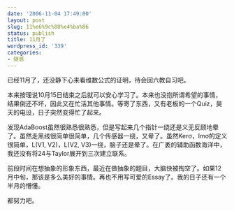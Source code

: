 ```yaml
---
date: '2006-11-04 17:49:00'
layout: post
slug: 11%e6%9c%88%e4%ba%86
status: publish
title: 11月了
wordpress_id: '339'
categories:
- 随感
---
```


已经11月了，还没静下心来看维数公式的证明，待会回六教自习吧。

本来按理说10月15日结束之后就可以安心学习了。本来也没抱所谓希望的事情，结果倒还不坏，因此又在忙活其他事情。等寄了东西，又有老板的一个Quiz，昊天的电设，日子突然变得忙了起来。

发现AdaBoost虽然很熟悉很熟悉，但是写起来几个指针一绕还是义无反顾地晕了。虽然走黑线很简单很简单，几个传感器一绕，又晕了。虽然Kerσ，Imσ的定义很简单，L(V1, V2)，L(V2, V3)一绕，脑子还是晕了。在广袤的辅助函数海洋中，我还没有将24与Taylor展开到三次建立联系。

前段时间在想抽象的形象东西，最近在做抽象的题目，大脑快被掏空了。如果12月中旬，那该是多么美好的事情。再也不用写可爱的Essay了。我的日子还有一个半月的懵懂。

都努力吧。
